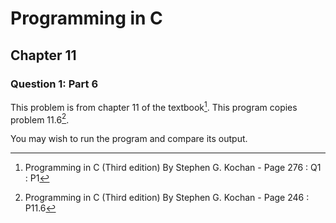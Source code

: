 # Programming in C
## Chapter 11
### Question 1: Part 6

This problem is from chapter 11 of the textbook[^1]. This program copies problem 11.6[^2].

You may wish to run the program and compare its output.


[^1]: Programming in C (Third edition) By Stephen G. Kochan - Page 276 : Q1 : P1
[^2]: Programming in C (Third edition) By Stephen G. Kochan - Page 246 : P11.6